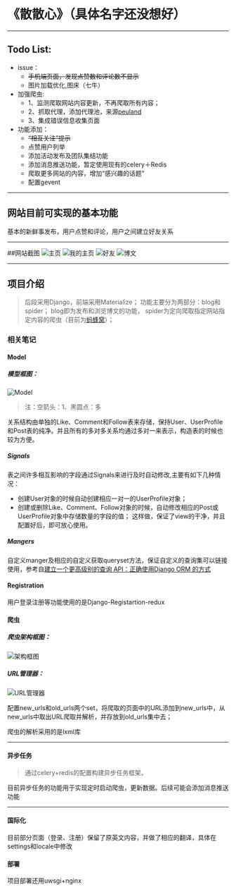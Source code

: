 # 《散散心》（具体名字还没想好）

***

## Todo List:
* issue：
    * ~~手机端页面，发现点赞数和评论数不显示~~
    * 图片加载优化,图床（七牛）
* 加强爬虫:
    * 1、监测爬取网站内容更新，不再爬取所有内容；
    * 2、抓取代理，添加代理池，来源[peuland](https://proxy.peuland.com/proxy/search_proxy.php)
    * 3、集成错误信息收集页面
* 功能添加：
    * ~~“相互关注”提示~~
    * 点赞用户列举
    * 添加活动发布及团队集结功能
    * 添加消息推送功能，暂定使用现有的celery＋Redis
    * 爬取更多网站的内容，增加“感兴趣的话题”
    * 配置gevent

***
## 网站目前可实现的基本功能
基本的新鲜事发布，用户点赞和评论，用户之间建立好友关系

***
##网站截图
![主页](https://raw.githubusercontent.com/PU-101/pics/master/%E6%93%B7%E5%8F%96.PNG)
![我的主页](https://raw.githubusercontent.com/PU-101/pics/master/my_page.PNG)
![好友](https://raw.githubusercontent.com/PU-101/pics/master/follows.PNG)
![博文](https://raw.githubusercontent.com/PU-101/pics/master/posts.PNG)


***
## 项目介绍


> 后段采用Django，前端采用Materialize；
功能主要分为两部分：blog和spider；
blog即为发布和浏览博文的功能，
spider为定向爬取指定网站指定内容的爬虫（目前为[蚂蜂窝](http://www.mafengwo.cn)）；


### 相关笔记

#### Model

##### 模型框图：
![Model](https://raw.githubusercontent.com/PU-101/pics/master/sansanxin-model.png)
> 注：空箭头：1、黑圆点：多

关系结构由单独的Like、Comment和Follow表来存储，保持User、UserProfile和Post表的纯净。并且所有的多对多关系均通过多对一来表示，构造表的时候也较为方便。

##### Signals

表之间许多相互影响的字段通过Signals来进行及时自动修改,主要有如下几种情况：
* 创建User对象的时候自动创建相应一对一的UserProfile对象；
* 创建或删除Like、Comment、Follow对象的时候，自动修改相应的Post或UserProfile对象中存储数量的字段的值；
这样做，保证了view的干净，并且配置好后，即可放心使用。

##### Mangers

自定义manger及相应的自定义获取queryset方法，保证自定义的查询集可以链接使用，参考自[建立一个更高级别的查询 API：正确使用Django ORM 的方式](http://www.oschina.net/translate/higher-level-query-api-django-orm)


#### Registration

用户登录注册等功能使用的是Django-Registartion-redux

#### 爬虫

##### 爬虫架构框图：
![架构框图](https://raw.githubusercontent.com/PU-101/pics/master/%E7%88%AC%E8%99%AB.png)

##### URL管理器：
![URL管理器](https://raw.githubusercontent.com/PU-101/pics/master/spider.png)

配置new_urls和old_urls两个set，将爬取的页面中的URL添加到new_urls中，从new_urls中取出URL爬取并解析，并存放到old_urls集中去；

爬虫的解析采用的是lxml库

***

#### 异步任务
> 通过celery+redis的配置构建异步任务框架。

目前异步任务的功能用于实现定时启动爬虫，更新数据。后续可能会添加消息推送功能


***

#### 国际化
目前部分页面（登录、注册）保留了原英文内容，并做了相应的翻译，具体在settings和locale中修改

#### 部署
项目部署还用uwsgi+nginx